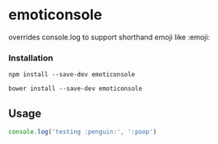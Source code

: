 # emoticonsole

overrides console.log to support shorthand emoji like :emoji:

### Installation

`npm install --save-dev emoticonsole`

`bower install --save-dev emoticonsole`

## Usage
```javascript
console.log('testing :penguin:', ':poop')
```
